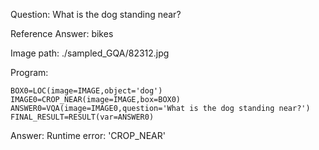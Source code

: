 Question: What is the dog standing near?

Reference Answer: bikes

Image path: ./sampled_GQA/82312.jpg

Program:

```
BOX0=LOC(image=IMAGE,object='dog')
IMAGE0=CROP_NEAR(image=IMAGE,box=BOX0)
ANSWER0=VQA(image=IMAGE0,question='What is the dog standing near?')
FINAL_RESULT=RESULT(var=ANSWER0)
```
Answer: Runtime error: 'CROP_NEAR'

